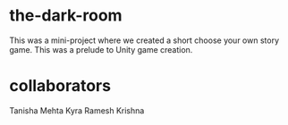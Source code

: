 # the-dark-room
This was a mini-project where we created a short choose your own story game. This was a prelude to Unity game creation.
# collaborators 
Tanisha Mehta
Kyra Ramesh Krishna
